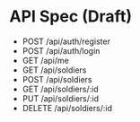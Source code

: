 # API Spec (Draft)

- POST /api/auth/register
- POST /api/auth/login
- GET  /api/me
- GET  /api/soldiers
- POST /api/soldiers
- GET  /api/soldiers/:id
- PUT  /api/soldiers/:id
- DELETE /api/soldiers/:id
